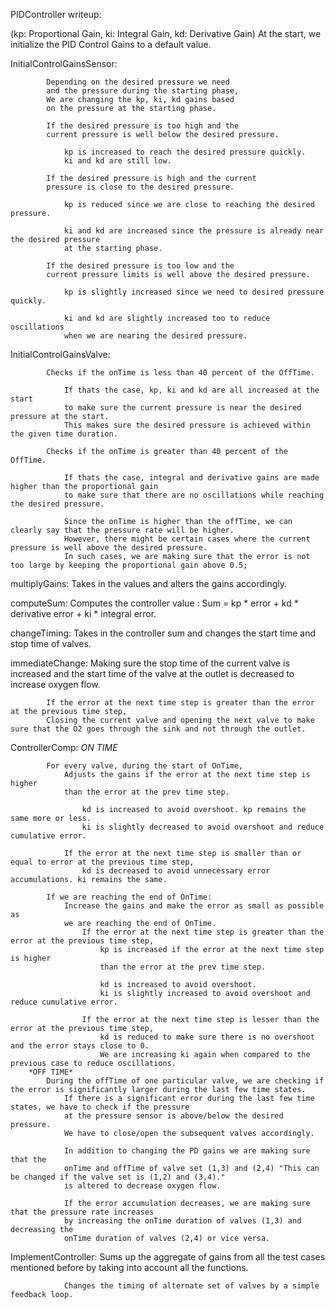 PIDController writeup: 

(kp: Proportional Gain, ki: Integral Gain, kd: Derivative Gain)
At the start, we initialize the PID Control Gains to a default value.
	
InitialControlGainsSensor:

			Depending on the desired pressure we need 
			and the pressure during the starting phase, 
			We are changing the kp, ki, kd gains based
		 	on the pressure at the starting phase.
		
			If the desired pressure is too high and the 
			current pressure is well below the desired pressure.
				
				kp is increased to reach the desired pressure quickly.
				ki and kd are still low.
	
			If the desired pressure is high and the current 
			pressure is close to the desired pressure.
				
				kp is reduced since we are close to reaching the desired pressure.
			
				ki and kd are increased since the pressure is already near the desired pressure
				at the starting phase.

			If the desired pressure is too low and the 
			current pressure limits is well above the desired pressure. 
				
				kp is slightly increased since we need to desired pressure quickly.

				ki and kd are slightly increased too to reduce oscillations 
				when we are nearing the desired pressure.

InitialControlGainsValve: 
			
			Checks if the onTime is less than 40 percent of the OffTime.
		
				If thats the case, kp, ki and kd are all increased at the start 
				to make sure the current pressure is near the desired pressure at the start. 
				This makes sure the desired pressure is achieved within the given time duration. 
			
			Checks if the onTime is greater than 40 percent of the OffTime. 

				If thats the case, integral and derivative gains are made higher than the proportional gain
				to make sure that there are no oscillations while reaching the desired pressure. 
				
				Since the onTime is higher than the offTime, we can clearly say that the pressure rate will be higher. 
				However, there might be certain cases where the current pressure is well above the desired pressure. 
				In such cases, we are making sure that the error is not too large by keeping the proportional gain above 0.5;
		
multiplyGains: Takes in the values and alters the gains accordingly. 
		
computeSum: Computes the controller value : Sum = kp * error + kd * derivative error + ki * integral error.		
		
changeTiming:	Takes in the controller sum and changes the start time and stop time of valves. 
		
immediateChange: 
			Making sure the stop time of the current valve is increased and the start time of the valve at the outlet is decreased to increase oxygen flow.
			
			If the error at the next time step is greater than the error at the previous time step, 
			Closing the current valve and opening the next valve to make sure that the O2 goes through the sink and not through the outlet.

ControllerComp:
		*ON TIME*

			For every valve, during the start of OnTime,
				Adjusts the gains if the error at the next time step is higher
			 	than the error at the prev time step. 

					kd is increased to avoid overshoot. kp remains the same more or less. 
					ki is slightly decreased to avoid overshoot and reduce cumulative error.
				
				If the error at the next time step is smaller than or equal to error at the previous time step, 
					kd is decreased to avoid unnecessary error accumulations. ki remains the same.
			
			If we are reaching the end of OnTime:
				Increase the gains and make the error as small as possible as 
				we are reaching the end of OnTime.
					If the error at the next time step is greater than the error at the previous time step, 
						kp is increased if the error at the next time step is higher 
						than the error at the prev time step.
						
						kd is increased to avoid overshoot. 
						ki is slightly increased to avoid overshoot and reduce cumulative error.
				
					If the error at the next time step is lesser than the error at the previous time step, 
						kd is reduced to make sure there is no overshoot and the error stays close to 0.
 						We are increasing ki again when compared to the previous case to reduce oscillations.
		*OFF TIME*
			During the offTime of one particular valve, we are checking if the error is significantly larger during the last few time states.
			 	If there is a significant error during the last few time states, we have to check if the pressure 
				at the pressure sensor is above/below the desired pressure. 
				We have to close/open the subsequent valves accordingly.
					
				In addition to changing the PD gains we are making sure that the 
				onTime and offTime of valve set (1,3) and (2,4) "This can be changed if the valve set is (1,2) and (3,4)." 
				is altered to decrease oxygen flow. 
				
				If the error accumulation decreases, we are making sure that the pressure rate increases 
				by increasing the onTime duration of valves (1,3) and decreasing the 
				onTime duration of valves (2,4) or vice versa.
			
ImplementController: 		Sums up the aggregate of gains from all the test cases mentioned before by 
				taking into account all the functions. 

				Changes the timing of alternate set of valves by a simple feedback loop. 
